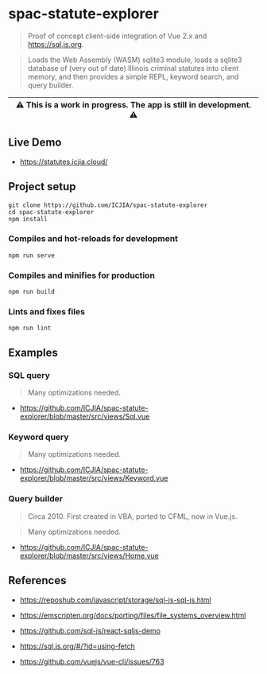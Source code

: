 # spac-statute-explorer

> Proof of concept client-side integration of Vue 2.x and https://sql.js.org.

> Loads the Web Assembly (WASM) sqlite3 module, loads a sqlite3 database of (very out of date) Illinois criminal statutes into client memory, and then provides a simple REPL, keyword search, and query builder.

| :warning: This is a work in progress. The app is still in development. :warning: |
| -------------------------------------------------------------------------------- |

## Live Demo

- https://statutes.icjia.cloud/

## Project setup

```
git clone https://github.com/ICJIA/spac-statute-explorer
cd spac-statute-explorer
npm install
```

### Compiles and hot-reloads for development

```
npm run serve
```

### Compiles and minifies for production

```
npm run build
```

### Lints and fixes files

```
npm run lint
```

## Examples

### SQL query

> Many optimizations needed.

- https://github.com/ICJIA/spac-statute-explorer/blob/master/src/views/Sql.vue

### Keyword query

> Many optimizations needed.

- https://github.com/ICJIA/spac-statute-explorer/blob/master/src/views/Keyword.vue

### Query builder

> Circa 2010. First created in VBA, ported to CFML, now in Vue.js.

> Many optimizations needed.

- https://github.com/ICJIA/spac-statute-explorer/blob/master/src/views/Home.vue

## References

- https://reposhub.com/javascript/storage/sql-js-sql-js.html

- https://emscripten.org/docs/porting/files/file_systems_overview.html

- https://github.com/sql-js/react-sqljs-demo

- https://sql.js.org/#/?id=using-fetch

- https://github.com/vuejs/vue-cli/issues/763

